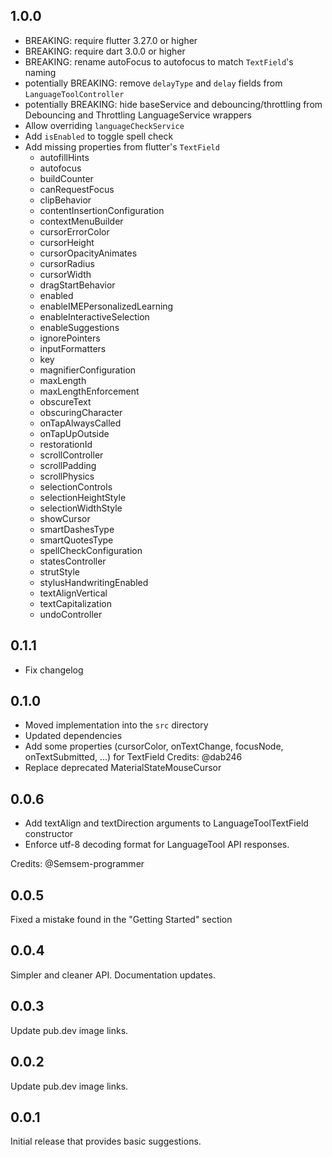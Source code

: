 ## 1.0.0

- BREAKING: require flutter 3.27.0 or higher
- BREAKING: require dart 3.0.0 or higher
- BREAKING: rename autoFocus to autofocus to match `TextField`'s naming
- potentially BREAKING: remove `delayType` and `delay` fields from `LanguageToolController`
- potentially BREAKING: hide baseService and debouncing/throttling from Debouncing and Throttling LanguageService wrappers
- Allow overriding `languageCheckService`
- Add `isEnabled` to toggle spell check
- Add missing properties from flutter's `TextField`
  - autofillHints
  - autofocus
  - buildCounter
  - canRequestFocus
  - clipBehavior
  - contentInsertionConfiguration
  - contextMenuBuilder
  - cursorErrorColor
  - cursorHeight
  - cursorOpacityAnimates
  - cursorRadius
  - cursorWidth
  - dragStartBehavior
  - enabled
  - enableIMEPersonalizedLearning
  - enableInteractiveSelection
  - enableSuggestions
  - ignorePointers
  - inputFormatters
  - key
  - magnifierConfiguration
  - maxLength
  - maxLengthEnforcement
  - obscureText
  - obscuringCharacter
  - onTapAlwaysCalled
  - onTapUpOutside
  - restorationId
  - scrollController
  - scrollPadding
  - scrollPhysics
  - selectionControls
  - selectionHeightStyle
  - selectionWidthStyle
  - showCursor
  - smartDashesType
  - smartQuotesType
  - spellCheckConfiguration
  - statesController
  - strutStyle
  - stylusHandwritingEnabled
  - textAlignVertical
  - textCapitalization
  - undoController

## 0.1.1

- Fix changelog

## 0.1.0

- Moved implementation into the `src` directory
- Updated dependencies
- Add some properties (cursorColor, onTextChange, focusNode, onTextSubmitted, ...) for TextField
    Credits: @dab246
- Replace deprecated MaterialStateMouseCursor

## 0.0.6

- Add textAlign and textDirection arguments to LanguageToolTextField constructor
- Enforce utf-8 decoding format for LanguageTool API responses.

Credits: @Semsem-programmer

## 0.0.5

Fixed a mistake found in the "Getting Started" section

## 0.0.4

Simpler and cleaner API. Documentation updates.

## 0.0.3

Update pub.dev image links.

## 0.0.2

Update pub.dev image links.

## 0.0.1

Initial release that provides basic suggestions.
